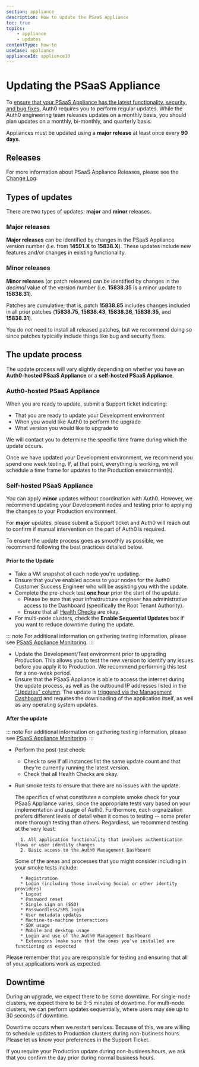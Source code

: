 ```yaml
---
section: appliance
description: How to update the PSaaS Appliance
toc: true
topics:
    - appliance
    - updates
contentType: how-to
useCase: appliance
applianceId: appliance10
---
```

# Updating the PSaaS Appliance

To [ensure that your PSaaS Appliance has the latest functionality, security, and bug fixes](/appliance/admin/importance-of-updates), Auth0 requires you to perform regular updates. While the Auth0 engineering team releases updates on a monthly basis, you should plan updates on a monthly, bi-monthly, and quarterly basis.

Appliances must be updated using a **major release** at least once every **90 days**.

## Releases

For more information about PSaaS Appliance Releases, please see the [Change Log](https://auth0.com/changelog/appliance).

## Types of updates

There are two types of updates: **major** and **minor** releases.

### Major releases

**Major releases** can be identified by changes in the PSaaS Appliance version number (i.e. from **14591.X** to **15838.X**). These updates include new features and/or changes in existing functionality.

### Minor releases

**Minor releases** (or patch releases) can be identified by changes in the *decimal* value of the version number (i.e. **15838.35** is a minor update to **15838.31**).

Patches are cumulative; that is, patch **15838.85** includes changes included in all prior patches (**15838.75**, **15838.43**, **15838.36**, **15838.35**, and **15838.31**).

You do *not* need to install all released patches, but we recommend doing so since patches typically include things like bug and security fixes.

## The update process

The update process will vary slightly depending on whether you have an **Auth0-hosted PSaaS Appliance** or a **self-hosted PSaaS Appliance**.

### Auth0-hosted PSaaS Appliance

When you are ready to update, submit a Support ticket indicating:

* That you are ready to update your Development environment
* When you would like Auth0 to perform the upgrade
* What version you would like to upgrade to

We will contact you to determine the specific time frame during which the update occurs.

Once we have updated your Development environment, we recommend you spend one week testing. If, at that point, everything is working, we will schedule a time frame for updates to the Production environment(s).

### Self-hosted PSaaS Appliance

You can apply **minor** updates without coordination with Auth0. However, we recommend updating your Development nodes and testing prior to applying the changes to your Production environment.

For **major** updates, please submit a Support ticket and Auth0 will reach out to confirm if manual intervention on the part of Auth0 is required.

To ensure the update process goes as smoothly as possible, we recommend following the best practices detailed below.

#### Prior to the Update

* Take a VM snapshot of each node you're updating.
* Ensure that you've enabled access to your nodes for the Auth0 Customer Success Engineer who will be assisting you with the update.
* Complete the pre-check test **one hour** prior the start of the update.
  * Please be sure that your infrastructure engineer has administrative access to the Dashboard (specifically the Root Tenant Authority).
  * Ensure that all [Health Checks](/appliance/dashboard/troubleshoot#health-check) are okay.
* For multi-node clusters, check the **Enable Sequential Updates** box if you want to reduce downtime during the update.

::: note
For additional information on gathering testing information, please see [PSaaS Appliance Monitoring](/appliance/monitoring).
:::

* Update the Development/Test environment prior to upgrading Production. This allows you to test the new version to identify any issues before you apply it to Production. We recommend performing this test for a one-week period.
* Ensure that the PSaaS Appliance is able to access the internet during the update process, as well as the outbound IP addresses listed in the ["Updates" column](/appliance/infrastructure/ip-domain-port-list#external-connectivity). The update is [triggered via the Management Dashboard](/appliance/dashboard/updates) and requires the downloading of the application itself, as well as any operating system updates.

#### After the update

::: note
For additional information on gathering testing information, please see [PSaaS Appliance Monitoring](/appliance/monitoring).
:::

* Perform the post-test check:
  * Check to see if all instances list the same update count and that they're currently running the latest version.
  * Check that all Health Checks are okay.

* Run smoke tests to ensure that there are no issues with the update.

    The specifics of what constitutes a complete smoke check for your PSaaS Appliance varies, since the appropriate tests vary based on your implementation and usage of Auth0. Furthermore, each orgnaization prefers different levels of detail when it comes to testing -- some prefer more thorough testing than others. Regardless, we recommend testing at the very least:
    
        1. All application functionality that involves authentication flows or user identity changes
        2. Basic access to the Auth0 Management Dashboard
        
    Some of the areas and processes that you might consider including in your smoke tests include:
    
        * Registration
        * Login (including those involving Social or other identity providers)
        * Logout
        * Password reset
        * Single sign on (SSO)
        * Passwordless/SMS login
        * User metadata updates
        * Machine-to-machine interactions
        * SDK usage
        * Mobile and desktop usage
        * Login and use of the Auth0 Management Dashboard
        * Extensions (make sure that the ones you've installed are functioning as expected

Please remember that you are responsible for testing and ensuring that all of your applications work as expected.

## Downtime

During an upgrade, we expect there to be some downtime. For single-node clusters, we expect there to be 3-5 minutes of downtime. For multi-node clusters, we can perform updates sequentially, where users may see up to 30 seconds of downtime.

Downtime occurs when we restart services. Because of this, we are willing to schedule updates to Production clusters during non-business hours. Please let us know your preferences in the Support Ticket.

If you require your Production update during non-business hours, we ask that you confirm the day prior during normal business hours.
